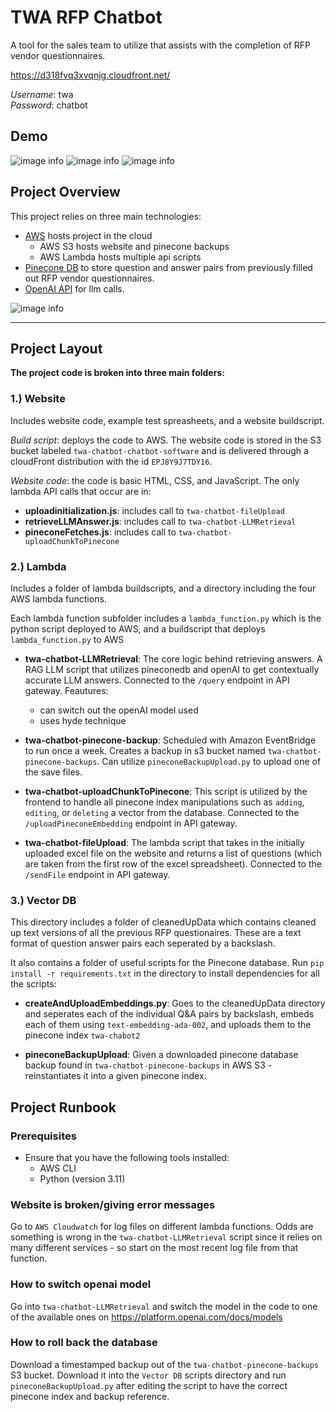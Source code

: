 # TWA RFP Chatbot

A tool for the sales team to utilize that assists with the completion of RFP vendor questionnaires.

https://d318fvq3xvqnjg.cloudfront.net/

*Username*: twa  
*Password*: chatbot

## Demo

![image info](readmeImages/uploadPage.png)
![image info](readmeImages/mainPage.png)
![image info](readmeImages/editContextPage.png)


## Project Overview

This project relies on three main technologies:

- [AWS](https://aws.amazon.com/console/) hosts project in the cloud
  - AWS S3 hosts website and pinecone backups
  - AWS Lambda hosts multiple api scripts
- [Pinecone DB](https://www.pinecone.io/) to store question and answer pairs from previously filled out RFP vendor questionnaires.
- [OpenAI API](https://platform.openai.com/docs/overview) for llm calls. 

![image info](architecture-diagram.png)


---


## Project Layout

**The project code is broken into three main folders:**

### 1.) Website

Includes website code, example test spreasheets, and a website buildscript.

*Build script*: deploys the code to AWS. The website code is stored in the S3 bucket labeled `twa-chatbot-chatbot-software` and is delivered through a cloudFront distribution with the id `EPJ8Y9J7TDY16`.

*Website code*: the code is basic HTML, CSS, and JavaScript. The only lambda API calls that occur are in:

   - **uploadinitialization.js**: includes call to `twa-chatbot-fileUpload`
   - **retrieveLLMAnswer.js**: includes call to `twa-chatbot-LLMRetrieval`
   - **pineconeFetches.js**: includes call to `twa-chatbot-uploadChunkToPinecone`


### 2.) Lambda

Includes a folder of lambda buildscripts, and a directory including the four AWS lambda functions. 

Each lambda function subfolder includes a `lambda_function.py` which is the python script deployed to AWS, and a buildscript that deploys `lambda_function.py` to AWS

  - **twa-chatbot-LLMRetrieval**: The core logic behind retrieving answers. A RAG LLM script that utilizes pineconedb and openAI to get contextually accurate LLM answers. Connected to the `/query` endpoint in API gateway. Feautures:
      - can switch out the openAI model used 
      - uses hyde technique

  - **twa-chatbot-pinecone-backup**: Scheduled with Amazon EventBridge to run once a week. Creates a backup in s3 bucket named `twa-chatbot-pinecone-backups`. Can utilize `pineconeBackupUpload.py` to upload one of the save files.

  - **twa-chatbot-uploadChunkToPinecone**: This script is utilized by the frontend to handle all pinecone index manipulations such as `adding`, `editing`, or `deleting` a vector from the database. Connected to the `/uploadPineconeEmbedding` endpoint in API gateway.

  - **twa-chatbot-fileUpload**: The lambda script that takes in the initially uploaded excel file on the website and returns a list of questions (which are taken from the first row of the excel spreadsheet). Connected to the `/sendFile` endpoint in API gateway.


### 3.) Vector DB
This directory includes a folder of cleanedUpData which contains cleaned up text versions of all the previous RFP questionaires. These are a text format of question answer pairs each seperated by a backslash.

It also contains a folder of useful scripts for the Pinecone database. Run `pip install -r requirements.txt` in the directory to install dependencies for all the scripts:

  - **createAndUploadEmbeddings.py**: Goes to the cleanedUpData directory and seperates each of the individual Q&A pairs by backslash, embeds each of them using `text-embedding-ada-002`, and uploads them to the pinecone index `twa-chabot2`

  - **pineconeBackupUpload**: Given a downloaded pinecone database backup found in `twa-chatbot-pinecone-backups` in AWS S3 - reinstantiates it into a given pinecone index.



## Project Runbook

### Prerequisites

- Ensure that you have the following tools installed:
  - AWS CLI
  - Python (version 3.11)

### Website is broken/giving error messages

Go to `AWS Cloudwatch` for log files on different lambda functions. Odds are something is wrong in the `twa-chatbot-LLMRetrieval` script since it relies on many different services - so start on the most recent log file from that function.


### How to switch openai model
Go into `twa-chatbot-LLMRetrieval` and switch the model in the code to one of the available ones on https://platform.openai.com/docs/models


### How to roll back the database
Download a timestamped backup out of the `twa-chatbot-pinecone-backups` S3 bucket. Download it into the `Vector DB` scripts directory and run `pineconeBackupUpload.py` after editing the script to have the correct pinecone index and backup reference.

